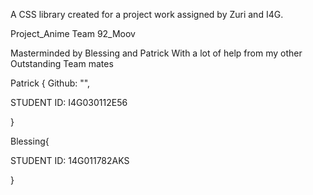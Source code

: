 A CSS library created for a project work assigned by Zuri and I4G. 

Project_Anime
Team 92_Moov

Masterminded by Blessing and Patrick
With a lot of help from my other Outstanding Team mates

Patrick {
Github:
"<a href="github.com/patoski-patoski"></a>",

STUDENT ID:
I4G030112E56

}

Blessing{

<a href="github.com/princessb1"></a>

STUDENT ID:
14G011782AKS

}


